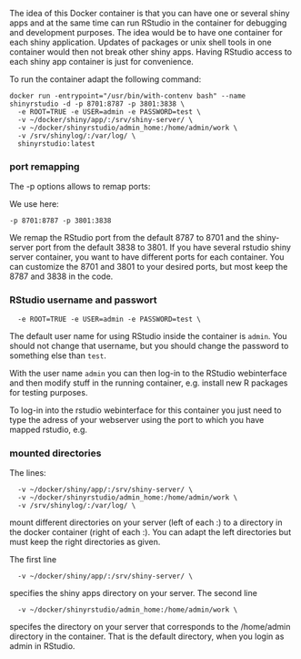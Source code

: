 The idea of this Docker container is that you can have one or several shiny apps and at the same time can run RStudio in the container for debugging and development purposes. The idea would be to have one container for each shiny application. Updates of packages or unix shell tools in one container would then not break other shiny apps. Having RStudio access to each shiny app container is just for convenience.

To run the container adapt the following command:

```
docker run -entrypoint="/usr/bin/with-contenv bash" --name shinyrstudio -d -p 8701:8787 -p 3801:3838 \
  -e ROOT=TRUE -e USER=admin -e PASSWORD=test \
  -v ~/docker/shiny/app/:/srv/shiny-server/ \
  -v ~/docker/shinyrstudio/admin_home:/home/admin/work \
  -v /srv/shinylog/:/var/log/ \
  shinyrstudio:latest  
```

### port remapping
The -p options allows to remap ports:

We use here:
```
-p 8701:8787 -p 3801:3838
```
We remap the RStudio port from the default 8787 to 8701 and the shiny-server port from the default 3838 to 3801. If you have several rstudio shiny server container, you want to have different ports for each container. You can customize the 8701 and 3801 to your desired ports, but most keep the 8787 and 3838 in the code.

### RStudio username and passwort
```
  -e ROOT=TRUE -e USER=admin -e PASSWORD=test \
```

The default user name for using RStudio inside the container is `admin`. You should not change that username, but you should change the password to something else than `test`. 

With the user name `admin` you can then log-in to the RStudio webinterface and then modify stuff in the running container, e.g. install new R packages for testing purposes.

To log-in into the rstudio webinterface for this container you just need to type the adress of your webserver using the port to which you have mapped rstudio, e.g.

### mounted directories

The lines:
```
  -v ~/docker/shiny/app/:/srv/shiny-server/ \
  -v ~/docker/shinyrstudio/admin_home:/home/admin/work \
  -v /srv/shinylog/:/var/log/ \
```
mount different directories on your server (left of each :) to a directory in the docker container (right of each :). You can adapt the left directories but must keep the right directories as given.

The first line
```
  -v ~/docker/shiny/app/:/srv/shiny-server/ \
```
specifies the shiny apps directory on your server. The second line
```
  -v ~/docker/shinyrstudio/admin_home:/home/admin/work \
```
specifes the directory on your server that corresponds to the /home/admin directory in the container. That is the default directory, when you login as admin in RStudio.


